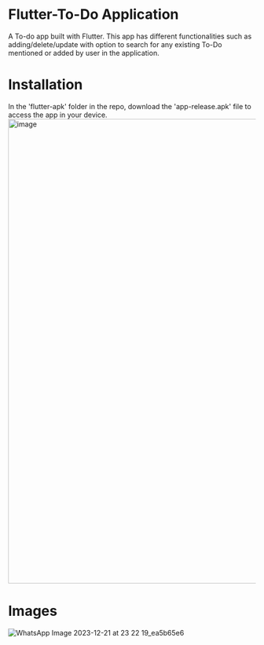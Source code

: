 # Flutter-To-Do Application 

A To-do app built with Flutter. This app has different functionalities such as adding/delete/update with option to search for any existing To-Do mentioned or added by user in the application.

# Installation 

In the 'flutter-apk' folder in the repo, download the 'app-release.apk' file to access the app in your device.
<img width="946" alt="image" src="https://github.com/fahadsheik/Flutter-To-Do-Application/assets/119167516/d56d9f07-1d4f-4070-9bd7-3509d5de0db2">


# Images

![WhatsApp Image 2023-12-21 at 23 22 19_ea5b65e6](https://github.com/fahadsheik/Flutter-To-Do-Application/assets/119167516/04a60c90-1f8e-4f5a-8b53-55069a76d84e)










